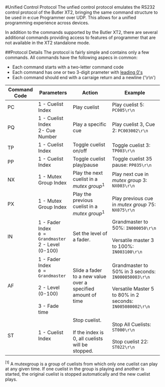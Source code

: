 #Unified Control Protocol
The unfied control protocol emulates the RS232 control protocol of the Butler XT2, bringing the same command structure to be used in e:cue Programmer over UDP. This allows for a unified programming experience across devices. 

In addition to the commands supported by the Butler XT2, there are several additional commands providing access to features of programmer that are not available in the XT2 standalone mode. 



##Protocol Details
The protocol is fairly simple and contains only a few commands. All commands have the following aspecs in common: 
- Each command starts with a two-letter command code
- Each command has one or two 3-digit prameter with [leading 0's](https://en.wikipedia.org/wiki/Leading_zero)
- Each command should end with a carraige return and a newline ('\r\n')


|Command Code	|Parameters			|Action					|Example
|-----|-------------------|-----------------------|--------------
|PC		| 1 - Cuelist Index	| Play cuelist			| Play cuelist 5: `PC005\r\n`
|PQ		| 1 - Cuelist Index	<br> 2- Cue Number| Play a specific cue			| Play cuelist 3, Cue 2: `PC003002\r\n`
|TP		| 1 - Cuelist Index	| Toggle cuelist on/off | Toggle cuelist 3: `TP003\r\n`
|PP		| 1 - Cuelist Index | Toggle cuelist play/pause| Toggle cuelist 35 pause: `PP035\r\n`
|NX		| 1 - Mutex Group Index| Play the next cuelist in a *mutex group*<sup>1</sup>| Play next cue in *mutex group* 3: `NX003\r\n`
|PX		| 1 - Mutex Group Index| Play the previous cuelist in a *mutex group*<sup>1</sup>| Play previous cue in *mutex group* 75: `NX075\r\n`
|IN		| 1 - Fader Index <br>`0 = Grandmaster` <br>2 - Level (0-100) | Set the level of a fader. | Grandmaster to 50%: `IN000050\r\n` <br><br> Versatile master 3 to 100%: `IN003100\r\n`
|AF		| 1 - Fader Index <br>`0 = Grandmaster` <br><br>2 - Level (0-100) <br><br> 3 - Fade time| Slide a fader to a new value over a specified amount of time	| Grandmaster to 50% in 3 seconds: `IN000050003\r\n` <br><br>Versatile Master  5 to 80% in 2 seconds: `IN005080002\r\n`
|ST		| 1 - Cuelist Index	|Stop cuelist. <br><br>If the index is 0, all cuelists will be stopped. | Stop All Cuelists: `ST000\r\n`<br><br>Stop cuelist 22: `ST022\r\n`

<sup>[1]</sup> A mutexgroup is a group of cuelists from which only one cuelist can play at any given time. If one cuelist in the group is playing and another is started, the original cuelist is stopped automatically and the new cuelist plays.

